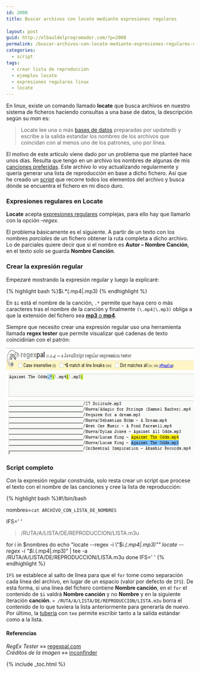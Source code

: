 ```yaml
---
id: 2008
title: Buscar archivos con locate mediante expresiones regulares

layout: post
guid: http://elbauldelprogramador.com/?p=2008
permalink: /buscar-archivos-con-locate-mediante-expresiones-regulares-complejas/
categories:
  - script
tags:
  - crear lista de reproducción
  - ejemplos locate
  - expresiones regulares linux
  - locate
---
```

En linux, existe un comando llamado **locate** que busca archivos en nuestro sistema de ficheros haciendo consultas a una base de datos, la descripción según su *man* es:

> Locate lee una o más [bases de datos][1] preparadas por updatedb y escribe a la salida estandar los nombres de los archivos que coincidan con al menos uno de los patrones, uno por línea. 

El motivo de este artículo viene dado por un problema que me planteé hace unos días. Resulta que tengo en un archivo los nombres de algunas de mis <a href="http://www.youtube.com/playlist?list=PLINUjqv9_oyrI4SXWqf-sBhoUnxHe2bRh" title="Lista de reproducción EPIC3" target="_blank">canciones preferidas</a>. Este archivo lo voy actualizando regularmente y quería generar una lista de reproducción en base a dicho fichero. Así que he creado un [script][2] que recorre todos los elementos del archivo y busca dónde se encuentra el fichero en mi disco duro.

<!--ad-->

### Expresiones regulares en Locate

**Locate** acepta [expresiones regulares][3] complejas, para ello hay que llamarlo con la opción *&#8211;regex*.

El problema básicamente es el siguiente. A partir de un texto con los nombres *parciales* de un fichero obtener la ruta completa a dicho archivo. Lo de parciales quiere decir que si el nombre es **Autor &#8211; Nombre Canción**, en el texto solo se guarda **Nombre Canción**.

### Crear la expresión regular

Empezaré mostrando la expresión regular y luego la explicaré:

{% highlight bash %}$i.*(\.mp4|\.mp3)
{% endhighlight %}

En `$i` está el nombre de la canción, `.*` permite que haya cero o más caracteres tras el nombre de la canción y finalmente `(\.mp4|\.mp3)` obliga a que la extensión del fichero sea [**mp3** o **mp4**][4].

Siempre que necesito crear una expresión regular uso una herramienta llamada **regex tester** que permite visualizar qué cadenas de texto coincidirían con el patrón:

<img src="/images/2013/11/Buscar-archivos-con-locate-mediante-expresiones-regulares-complejas.png" alt="Buscar archivos con locate mediante expresiones regulares complejas" width="627" height="285" class="thumbnail aligncenter size-full wp-image-2011" />

### Script completo

Con la expresión regular construida, solo resta crear un script que procese el texto con el nombre de las canciones y cree la lista de reproducción:

{% highlight bash %}#!/bin/bash

nombres=`cat ARCHIVO_CON_LISTA_DE_NOMBRES`

IFS='
'

> /RUTA/A/LISTA/DE/REPRODUCCION/LISTA.m3u

for i in $nombres
do 
    echo "locate --regex -i \"$i.*(\.mp4|\.mp3)\""
    locate --regex -i "$i.*(\.mp4|\.mp3)" | tee -a /RUTA/A/LISTA/DE/REPRODUCCION/LISTA.m3u
done
IFS=' '
{% endhighlight %}

`IFS` se establece al salto de línea para que el `for` tome como separación cada línea del archivo, en lugar de un espacio (valor por defecto de `IFS`). De esta forma, si una línea del fichero contiene **Nombre canción**, en el `for` el contenido de `$i` valdrá **Nombre canción** y no **Nombre** y en la siguiente iteración **canción**. `> /RUTA/A/LISTA/DE/REPRODUCCION/LISTA.m3u` borra el contenido de lo que tuviera la lista anteriormente para generarla de nuevo. Por último, la [tubería][5] con `tee` permite escribir tanto a la salida estándar como a la lista.

#### Referencias

*RegEx Tester* »» <a href="http://regexpal.com/" target="_blank">regexpal.com</a>  
*Créditos de la imagen* »» <a href="https://www.iconfinder.com/icons/33644/terminal_icon" target="_blank">inconfinder</a>



 [1]: http://elbauldelprogramador.com/bases-de-datos/ "Bases de Datos"
 [2]: http://elbauldelprogramador.com/ "Categoría script"
 [3]: http://elbauldelprogramador.com/programacion-bash-expresiones-regulares/ "Programación bash – Expresiones Regulares"
 [4]: http://elbauldelprogramador.com/cual-es-la-diferencia-entre-los-distintos-formatos-de-audio-y-cual-deberia-elegir/ "¿Cual es la diferencia entre los distintos formatos de audio, y cual debería elegir?"
 [5]: http://elbauldelprogramador.com/programacion-bash-metacaracteres-de/ "Programación Bash – Metacaracteres de redirección"

{% include _toc.html %}
